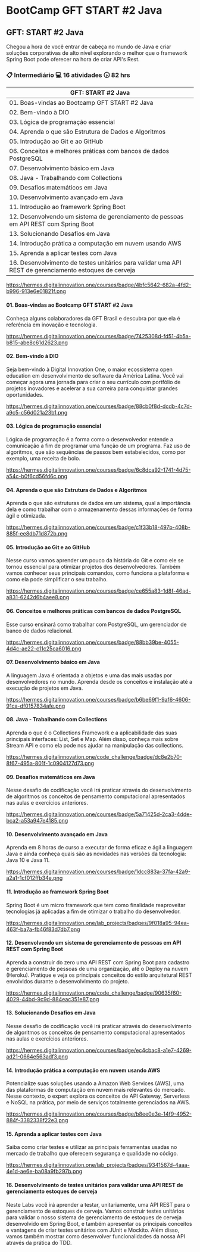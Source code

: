 # BootCamp GFT START #2 Java

## GFT: START #2 Java

Chegou a hora de você entrar de cabeça no mundo de Java e criar soluções corporativas de alto nível explorando o melhor que o framework Spring Boot pode oferecer na hora de criar API's Rest.

### :clipboard: Intermediário   :computer: 16 atividades  :clock430: 82 hrs

| GFT: START #2 Java |
|-------------------------------------|
| 01. Boas-vindas ao Bootcamp GFT START #2 Java |
| 02. Bem-vindo à DIO |
| 03. Lógica de programação essencial |
| 04. Aprenda o que são Estrutura de Dados e Algoritmos |
| 05. Introdução ao Git e ao GitHub |
| 06. Conceitos e melhores práticas com bancos de dados PostgreSQL |
| 07. Desenvolvimento básico em Java |
| 08. Java - Trabalhando com Collections |
| 09. Desafios matemáticos em Java |
| 10. Desenvolvimento avançado em Java |
| 11. Introdução ao framework Spring Boot |
| 12. Desenvolvendo um sistema de gerenciamento de pessoas em API REST com Spring Boot |
| 13. Solucionando Desafios em Java |
| 14. Introdução prática a computação em nuvem usando AWS |
| 15. Aprenda a aplicar testes com Java |
| 16. Desenvolvimento de testes unitários para validar uma API REST de gerenciamento estoques de cerveja |

https://hermes.digitalinnovation.one/courses/badge/4bfc5642-682a-4fd2-b996-913e6e01821f.png
#### 01. Boas-vindas ao Bootcamp GFT START #2 Java

Conheça alguns colaboradores da GFT Brasil e descubra por que ela é referência em inovação e tecnologia.

https://hermes.digitalinnovation.one/courses/badge/7425308d-fd51-4b5a-b815-abe8c61d2623.png
#### 02. Bem-vindo à DIO

Seja bem-vindo à Digital Innovation One, o maior ecossistema open education em desenvolvimento de software da América Latina. Você vai começar agora uma jornada para criar o seu currículo com portfólio de projetos inovadores e acelerar a sua carreira para conquistar grandes oportunidades.

https://hermes.digitalinnovation.one/courses/badge/88cb0f8d-dcdb-4c7d-a9c5-c56d021a23b1.png
#### 03. Lógica de programação essencial

Lógica de programação é a forma como o desenvolvedor entende a comunicação a fim de programar uma função de um programa. Faz uso de algoritmos, que são sequências de passos bem estabelecidos, como por exemplo, uma receita de bolo.

https://hermes.digitalinnovation.one/courses/badge/6c8dca92-1741-4d75-a54c-b0f6cd56fd6c.png
#### 04. Aprenda o que são Estrutura de Dados e Algoritmos

Aprenda o que são estruturas de dados em um sistema, qual a importância dela e como trabalhar com o armazenamento dessas informações de forma ágil e otimizada.

https://hermes.digitalinnovation.one/courses/badge/c1f33b18-497b-408b-885f-ee8db71d872b.png
#### 05. Introdução ao Git e ao GitHub

Nesse curso vamos aprender um pouco da história do Git e como ele se tornou essencial para otimizar projetos dos desenvolvedores. Também vamos conhecer seus principais comandos, como funciona a plataforma e como ela pode simplificar o seu trabalho.

https://hermes.digitalinnovation.one/courses/badge/ce655a83-1d8f-46ad-a831-6242d6b4aee8.png
#### 06. Conceitos e melhores práticas com bancos de dados PostgreSQL

Esse curso ensinará como trabalhar com PostgreSQL, um gerenciador de banco de dados relacional.

https://hermes.digitalinnovation.one/courses/badge/88bb39be-4055-4d4c-ae22-c11c25ca6016.png
#### 07. Desenvolvimento básico em Java

A linguagem Java é orientada a objetos e uma das mais usadas por desenvolvedores no mundo. Aprenda desde os conceitos e instalação até a execução de projetos em Java.

https://hermes.digitalinnovation.one/courses/badge/b6be69f1-9af6-4606-91ca-df0157834afe.png
#### 08. Java - Trabalhando com Collections

Aprenda o que é o Collections Framework e a aplicabilidade das suas principais interfaces: List, Set e Map. Além disso, conheça mais sobre Stream API e como ela pode nos ajudar na manipulação das collections.

https://hermes.digitalinnovation.one/code_challenge/badge/dc8e2b70-8f67-495a-801f-1c0904127d73.png
#### 09. Desafios matemáticos em Java

Nesse desafio de codificação você irá praticar através do desenvolvimento de algoritmos os conceitos de pensamento computacional apresentados nas aulas e exercícios anteriores.

https://hermes.digitalinnovation.one/courses/badge/5a71425d-2ca3-4dde-bca2-a53a947e4185.png
#### 10. Desenvolvimento avançado em Java

Aprenda em 8 horas de curso a executar de forma eficaz e ágil a linguagem Java e ainda conheça quais são as novidades nas versões da tecnologia: Java 10 e Java 11.

https://hermes.digitalinnovation.one/courses/badge/1dcc883a-37fa-42a9-a2a1-1cf012ffb34e.png
#### 11. Introdução ao framework Spring Boot

Spring Boot é um micro framework que tem como finalidade reaproveitar tecnologias já aplicadas a fim de otimizar o trabalho do desenvolvedor.

https://hermes.digitalinnovation.one/lab_projects/badges/9f018a95-94ea-463f-ba7a-fb46f83d7db7.png
#### 12. Desenvolvendo um sistema de gerenciamento de pessoas em API REST com Spring Boot

Aprenda a construir do zero uma API REST com Spring Boot para cadastro e gerenciamento de pessoas de uma organização, até o Deploy na nuvem (Heroku). Pratique e veja os principais conceitos do estilo arquitetural REST envolvidos durante o desenvolvimento do projeto.

https://hermes.digitalinnovation.one/code_challenge/badge/90635f60-4029-44bd-9c9d-884eac351e87.png
#### 13. Solucionando Desafios em Java

Nesse desafio de codificação você irá praticar através do desenvolvimento de algoritmos os conceitos de pensamento computacional apresentados nas aulas e exercícios anteriores.

https://hermes.digitalinnovation.one/courses/badge/ec4cbac8-a1e7-4269-ad21-0664e563adf3.png
#### 14. Introdução prática a computação em nuvem usando AWS

Potencialize suas soluções usando a Amazon Web Services (AWS), uma das plataformas de computação em nuvem mais relevantes do mercado. Nesse contexto, o expert explora os conceitos de API Gateway, Serverless e NoSQL na prática, por meio de serviços totalmente gerenciados na AWS.

https://hermes.digitalinnovation.one/courses/badge/b8ee0e3e-14f9-4952-884f-3382338f22e3.png
#### 15. Aprenda a aplicar testes com Java

Saiba como criar testes e utilizar as principais ferramentas usadas no mercado de trabalho que oferecem segurança e qualidade no código.

https://hermes.digitalinnovation.one/lab_projects/badges/9341567d-4aaa-4e1d-ae6e-ba08a9fb297b.png
#### 16. Desenvolvimento de testes unitários para validar uma API REST de gerenciamento estoques de cerveja

Neste Labs você irá aprender a testar, unitariamente, uma API REST para o gerenciamento de estoques de cerveja. Vamos construir testes unitários para validar o nosso sistema de gerenciamento de estoques de cerveja desenvolvido em Spring Boot, e também apresentar os principais conceitos e vantagens de criar testes unitários com JUnit e Mockito. Além disso, vamos também mostrar como desenvolver funcionalidades da nossa API através da prática do TDD.
